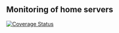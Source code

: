 ## Monitoring of home servers

[![Coverage Status](https://coveralls.io/repos/github/brotherlogic/monitor/badge.svg?branch=master)](https://coveralls.io/github/brotherlogic/monitor?branch=master)